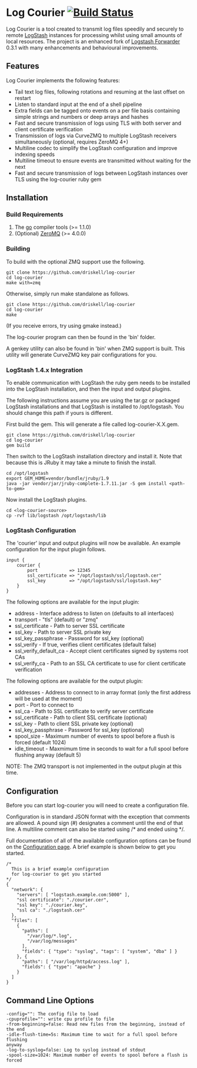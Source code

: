 # Log Courier [![Build Status](https://travis-ci.org/driskell/log-courier.svg)](https://travis-ci.org/driskell/log-courier)

Log Courier is a tool created to transmit log files speedily and securely to
remote [LogStash](http://logstash.net) instances for processing whilst using
small amounts of local resources. The project is an enhanced fork of
[Logstash Forwarder](https://github.com/elasticsearch/logstash-forwarder) 0.3.1
with many enhancements and behavioural improvements.

## Features

Log Courier implements the following features:

* Tail text log files, following rotations and resuming at the last offset on
restart
* Listen to standard input at the end of a shell pipeline
* Extra fields can be tagged onto events on a per file basis containing simple
strings and numbers or deep arrays and hashes
* Fast and secure transmission of logs using TLS with both server and client
certificate verification
* Transmission of logs via CurveZMQ to multiple LogStash receivers
simultaneously (optional, requires ZeroMQ 4+)
* Multiline codec to simplify the LogStash configuration and improve indexing
speeds
* Multiline timeout to ensure events are transmitted without waiting for the
next
* Fast and secure transmission of logs between LogStash instances over TLS using
the log-courier ruby gem

## Installation

### Build Requirements

1. The [go](http://golang.org/doc/install) compiler tools (>= 1.1.0)
2. (Optional) [ZeroMQ](http://zeromq.org/intro:get-the-software) (>= 4.0.0)

### Building

To build with the optional ZMQ support use the following.

    git clone https://github.com/driskell/log-courier
    cd log-courier
    make with=zmq

Otherwise, simply run make standalone as follows.

    git clone https://github.com/driskell/log-courier
    cd log-courier
    make

(If you receive errors, try using gmake instead.)

The log-courier program can then be found in the 'bin' folder.

A genkey utility can also be found in 'bin' when ZMQ support is built. This
utility will generate CurveZMQ key pair configurations for you.

### LogStash 1.4.x Integration

To enable communication with LogStash the ruby gem needs to be installed into
the LogStash installation, and then the input and output plugins.

The following instructions assume you are using the tar.gz or packaged LogStash
installations and that LogStash is installed to /opt/logstash. You should change
this path if yours is different.

First build the gem. This will generate a file called log-courier-X.X.gem.

    git clone https://github.com/driskell/log-courier
    cd log-courier
    gem build

Then switch to the LogStash installation directory and install it. Note that
because this is JRuby it may take a minute to finish the install.

    cd /opt/logstash
    export GEM_HOME=vendor/bundle/jruby/1.9
    java -jar vendor/jar/jruby-complete-1.7.11.jar -S gem install <path-to-gem>

Now install the LogStash plugins.

    cd <log-courier-source>
    cp -rvf lib/logstash /opt/logstash/lib

### LogStash Configuration

The 'courier' input and output plugins will now be available. An example
configuration for the input plugin follows.

    input {
        courier {
            port            => 12345
            ssl_certificate => "/opt/logstash/ssl/logstash.cer"
            ssl_key         => "/opt/logstash/ssl/logstash.key"
        }
    }

The following options are available for the input plugin:

* address - Interface address to listen on (defaults to all interfaces)
* transport - "tls" (default) or "zmq"
* ssl_certificate - Path to server SSL certificate
* ssl_key - Path to server SSL private key
* ssl_key_passphrase - Password for ssl_key (optional)
* ssl_verify - If true, verifies client certificates (default false)
* ssl_verify_default_ca - Accept client certificates signed by systems root CAs
* ssl_verify_ca - Path to an SSL CA certificate to use for client certificate
verification

The following options are available for the output plugin:

* addresses - Address to connect to in array format (only the first address will
be used at the moment)
* port - Port to connect to
* ssl_ca - Path to SSL certificate to verify server certificate
* ssl_certificate - Path to client SSL certificate (optional)
* ssl_key - Path to client SSL private key (optional)
* ssl_key_passphrase - Password for ssl_key (optional)
* spool_size - Maximum number of events to spool before a flush is forced
(default 1024)
* idle_timeout - Maxmimum time in seconds to wait for a full spool before
flushing anyway (default 5)

NOTE: The ZMQ transport is not implemented in the output plugin at this time.

## Configuration

Before you can start log-courier you will need to create a configuration file.

Configuration is in standard JSON format with the exception that comments are
allowed. A pound sign (#) designates a comment until the end of that line.
A multiline comment can also be started using /* and ended using */.

Full documentation of all of the available configuration options can be found on
the [Configuration page](docs/Configuration.md). A brief example is shown below
to get you started.

    /*
      This is a brief example configuration
      for log-courier to get you started
    */
    {
      "network": {
        "servers": [ "logstash.example.com:5000" ],
        "ssl certificate": "./courier.cer",
        "ssl key": "./courier.key",
        "ssl ca": "./logstash.cer"
      },
      "files": [
        {
          "paths": [
            "/var/log/*.log",
            "/var/log/messages"
          ],
          "fields": { "type": "syslog", "tags": [ "system", "dba" ] }
        }, {
          "paths": [ "/var/log/httpd/access.log" ],
          "fields": { "type": "apache" }
        }
      ]
    }

## Command Line Options

    -config="": The config file to load
    -cpuprofile="": write cpu profile to file
    -from-beginning=false: Read new files from the beginning, instead of the end
    -idle-flush-time=5s: Maximum time to wait for a full spool before flushing
    anyway
    -log-to-syslog=false: Log to syslog instead of stdout
    -spool-size=1024: Maximum number of events to spool before a flush is forced
